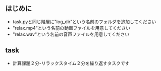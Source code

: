 ## はじめに
- task.pyと同じ階層に"log_dir"という名前のフォルダを追加してください
- "relax.mp4"という名前の動画ファイルを用意してください
- "relax.wav"という名前の音声ファイルを用意してください

## task
- 計算課題２分-リラックスタイム２分を繰り返すタスクです